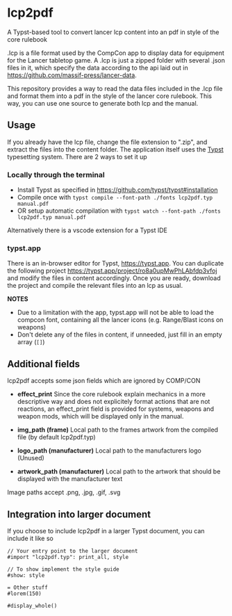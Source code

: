 # lcp2pdf
A Typst-based tool to convert lancer lcp content into an pdf in style of the core rulebook

.lcp is a file format used by the CompCon app to display data for equipment for the Lancer tabletop game. A .lcp is just a zipped folder with several .json files in it, which specify the data according to the api laid out in https://github.com/massif-press/lancer-data.

This repository provides a way to read the data files included in the .lcp file and format them into a pdf in the style of the lancer core rulebook. This way, you can use one source to generate both lcp and the manual.

## Usage
If you already have the lcp file, change the file extension to ".zip", and extract the files into the content folder. The application itself uses the [Typst](https://github.com/typst/typst) typesetting system. There are 2 ways to set it up

### Locally through the terminal
- Install Typst as specified in https://github.com/typst/typst#installation
- Compile once with `typst compile --font-path ./fonts lcp2pdf.typ manual.pdf`
- OR setup automatic compilation with `typst watch --font-path ./fonts lcp2pdf.typ manual.pdf`

Alternatively there is a vscode extension for a Typst IDE

### typst.app
There is an in-browser editor for Typst, https://typst.app.
You can duplicate the following project https://typst.app/project/ro8a0upMwPhLAbfdp3vfoj and modify the files in content accordingly. Once you are ready, download the project and compile the relevant files into an lcp as usual.

**NOTES** 
- Due to a limitation with the app, typst.app will not be able to load the compcon font, containing all the lancer icons (e.g. Range/Blast icons on weapons)
- Don't delete any of the files in content, if unneeded, just fill in an empty array (`[]`)

## Additional fields
lcp2pdf accepts some json fields which are ignored by COMP/CON
- **effect_print**
Since the core rulebook explain mechanics in a more descriptive way and does not explicitely format actions that are not reactions, an effect_print field is provided for systems, weapons and weapon mods, which will be displayed only in the manual.

- **img_path (frame)**
Local path to the frames artwork from the compiled file (by default lcp2pdf.typ)

- **logo_path (manufacturer)**
Local path to the manufacturers logo (Unused)

- **artwork_path (manufacturer)**
Local path to the artwork that should be displayed with the manufacturer text

Image paths accept .png, .jpg, .gif, .svg

## Integration into larger document
If you choose to include lcp2pdf in a larger Typst document, you can include it like so
```
// Your entry point to the larger document
#import "lcp2pdf.typ": print_all, style

// To show implement the style guide
#show: style

= Other stuff
#lorem(150)

#display_whole()
```
